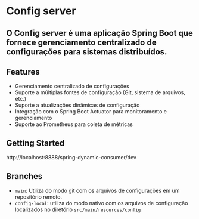 # Config server

## O Config server é uma aplicação Spring Boot que fornece gerenciamento centralizado de configurações para sistemas distribuídos.

## Features
- Gerenciamento centralizado de configurações  
- Suporte a múltiplas fontes de configuração (Git, sistema de arquivos, etc.)  
- Suporte a atualizações dinâmicas de configuração  
- Integração com o Spring Boot Actuator para monitoramento e gerenciamento  
- Suporte ao Prometheus para coleta de métricas

## Getting Started

http://localhost:8888/spring-dynamic-consumer/dev

## Branches

- `main`: Utiliza do modo git com os arquivos de configurações em um repositório remoto.
- `config-local`: utiliza do modo nativo com os arquivos de configuração localizados no diretório `src/main/resources/config`  
